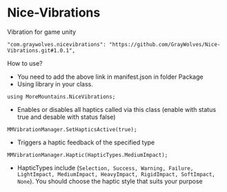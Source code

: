 # Nice-Vibrations
Vibration for game unity
```
"com.graywolves.nicevibrations": "https://github.com/GrayWolves/Nice-Vibrations.git#1.0.1",
```
How to use?
- You need to add the above link in manifest.json in folder Package
- Using library in your class.
```
using MoreMountains.NiceVibrations;
```
- Enables or disables all haptics called via this class (enable with status true and desable with status false)
```
MMVibrationManager.SetHapticsActive(true);
```
- Triggers a haptic feedback of the specified type
```
MMVibrationManager.Haptic(HapticTypes.MediumImpact);
```
- HapticTypes include (``Selection, Success, Warning, Failure, LightImpact, MediumImpact, HeavyImpact, RigidImpact, SoftImpact, None``). You should choose the haptic style that suits your purpose
